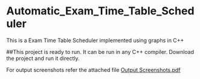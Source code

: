 # Automatic_Exam_Time_Table_Scheduler
This is a Exam Time Table Scheduler implemented using graphs in C++

##This project is ready to run. It can be run in any C++ compiler. Download the project and run it directly.

For output screenshots refer the attached file
[Output Screenshots.pdf](https://github.com/pradeshgv/Automatic_Exam_Time_Table_Scheduler/files/10814406/Output.Screenshots.pdf)

